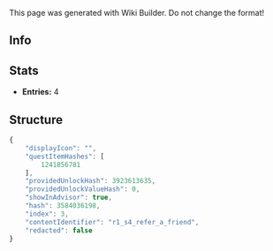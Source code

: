 <span class="wiki-builder">This page was generated with Wiki Builder. Do not change the format!</span>

## Info

## Stats
* **Entries:** 4

## Structure
```javascript
{
    "displayIcon": "",
    "questItemHashes": [
        1241856781
    ],
    "providedUnlockHash": 3923613635,
    "providedUnlockValueHash": 0,
    "showInAdvisor": true,
    "hash": 3584036198,
    "index": 3,
    "contentIdentifier": "r1_s4_refer_a_friend",
    "redacted": false
}
```
